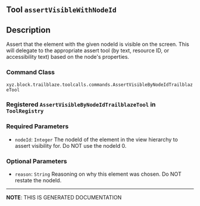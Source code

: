 ## Tool `assertVisibleWithNodeId`

## Description
Assert that the element with the given nodeId is visible on the screen. This will delegate to the appropriate assert tool (by text, resource ID, or accessibility text) based on the node's properties.

### Command Class
`xyz.block.trailblaze.toolcalls.commands.AssertVisibleByNodeIdTrailblazeTool`

### Registered `AssertVisibleByNodeIdTrailblazeTool` in `ToolRegistry`
### Required Parameters
- `nodeId`: `Integer`
  The nodeId of the element in the view hierarchy to assert visibility for. Do NOT use the nodeId 0.

### Optional Parameters
- `reason`: `String`
  Reasoning on why this element was chosen. Do NOT restate the nodeId.



<hr/>

**NOTE**: THIS IS GENERATED DOCUMENTATION